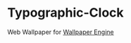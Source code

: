 # Typographic-Clock
Web Wallpaper for [Wallpaper Engine](https://store.steampowered.com/app/431960/Wallpaper_Engine/)
